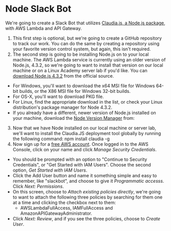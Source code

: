 # Node Slack Bot

We're going to create a Slack Bot that utilizes [Claudia.js, a Node.js package](https://claudiajs.com/), with AWS Lambda and API Gateway.

1. This first step is optional, but we're going to create a GitHub repository to track our work. You can do the same by creating a repository using your favorite version control system, but again, this isn't required.
2. The second step is going to be installing Node.js on to your local machine. The AWS Lambda service is currently using an older version of Node.js, 4.3.2, so we're going to want to install that version on our local machine or on a Linux Academy server lab if you'd like. You can [download Node.js 4.3.2](https://nodejs.org/download/release/v4.3.2/) from the official source.
  * For Windows, you'll want to download the x64 MSI file for Windows 64-bit builds, or the X86 MSI file for Windows 32-bit builds.
  * For OS-X, you'll want to download PKG file.
  * For Linux, find the appropriate download in the list, or check your Linux distribution's package manager for Node 4.3.2.
  * If you already have a different, newer version of Node.js installed on your machine, download the [Node Version Manager](https://github.com/creationix/nvm/blob/master/README.markdown) from:
3. Now that we have Node installed on our local machine or server lab, we'll want to install the Claudia.JS deployment tool globally by running the following command: npm install claudia -g
4. Now sign up for a [free AWS account](https://aws.amazon.com/). Once logged in to the AWS Console, click on your name and click _Manage Security Credentials_.
  * You should be prompted with an option to "Continue to Security Credentials", or "Get Started with IAM Users". Choose the second option, _Get Started with IAM Users_.
  * Click the Add User button and name it something simple and easy to remember, like "slackbot", and choose to give it _Programmatic accesss_. Click _Next: Permissions_.
  * On this screen, choose to _Attach existing policies directly_, we're going to want to attach the following three policies by searching for them one at a time and clicking the checkbox next to them:
    * AWSLambdaFullAccess, IAMFullAccess and AmazonAPIGatewayAdministrator.
  * Click _Next: Review_, and if you see the three policies, choose to _Create User_.
